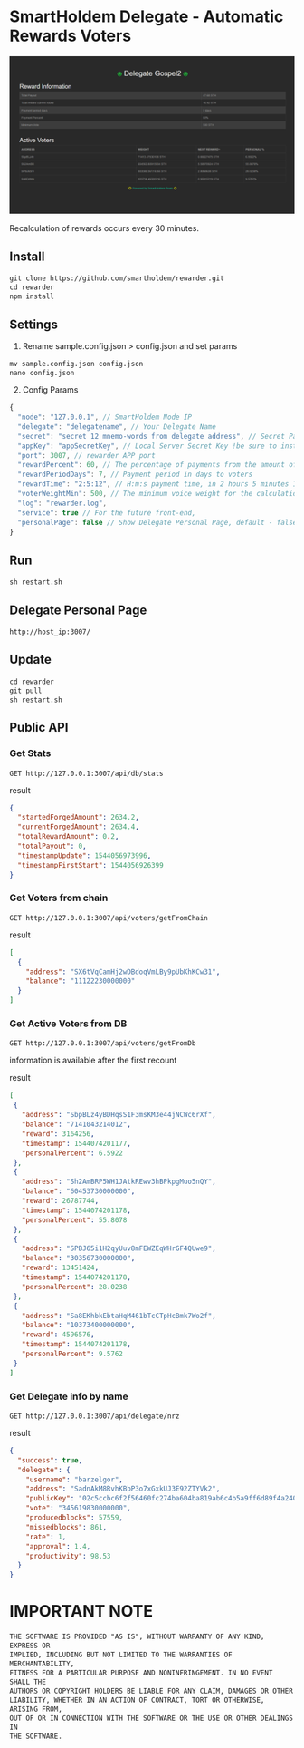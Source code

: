 # SmartHoldem Delegate - Automatic Rewards Voters

![Rewarders](https://github.com/smartholdem/rewarder/blob/master/public/images/rewarder_screen.png)

Recalculation of rewards occurs every 30 minutes.

## Install

```
git clone https://github.com/smartholdem/rewarder.git
cd rewarder
npm install
```

## Settings


1. Rename sample.config.json > config.json and set params

```
mv sample.config.json config.json
nano config.json
```

2. Config Params

```js
{
  "node": "127.0.0.1", // SmartHoldem Node IP
  "delegate": "delegatename", // Your Delegate Name
  "secret": "secret 12 mnemo-words from delegate address", // Secret Pass Phrase Delegate for payments
  "appKey": "appSecretKey", // Local Server Secret Key !be sure to install your
  "port": 3007, // rewarder APP port
  "rewardPercent": 60, // The percentage of payments from the amount of forging
  "rewardPeriodDays": 7, // Payment period in days to voters
  "rewardTime": "2:5:12", // H:m:s payment time, in 2 hours 5 minutes 12 sec
  "voterWeightMin": 500, // The minimum voice weight for the calculation of payments
  "log": "rewarder.log",
  "service": true // For the future front-end,
  "personalPage": false // Show Delegate Personal Page, default - false
}
```

## Run

```
sh restart.sh
```

## Delegate Personal Page

```
http://host_ip:3007/
```

## Update

```
cd rewarder
git pull
sh restart.sh
```

## Public API

### Get Stats

```
GET http://127.0.0.1:3007/api/db/stats
```

result

```json
{
  "startedForgedAmount": 2634.2,
  "currentForgedAmount": 2634.4,
  "totalRewardAmount": 0.2,
  "totalPayout": 0,
  "timestampUpdate": 1544056973996,
  "timestampFirstStart": 1544056926399
}
```

### Get Voters from chain

```
GET http://127.0.0.1:3007/api/voters/getFromChain
```

result

```json
[
  {
    "address": "SX6tVqCamHj2wDBdoqVmLBy9pUbKhKCw31",
    "balance": "11122230000000"
  }
]
```

### Get Active Voters from DB

```
GET http://127.0.0.1:3007/api/voters/getFromDb
```

information is available after the first recount

result

```json
[
 {
   "address": "SbpBLz4yBDHqsS1F3msKM3e44jNCWc6rXf",
   "balance": "7141043214012",
   "reward": 3164256,
   "timestamp": 1544074201177,
   "personalPercent": 6.5922
 },
 {
   "address": "Sh2AmBRP5WH1JAtkREwv3hBPkpgMuo5nQY",
   "balance": "60453730000000",
   "reward": 26787744,
   "timestamp": 1544074201178,
   "personalPercent": 55.8078
 },
 {
   "address": "SPBJ65i1H2qyUuv8mFEWZEqWHrGF4QUwe9",
   "balance": "30356730000000",
   "reward": 13451424,
   "timestamp": 1544074201178,
   "personalPercent": 28.0238
 },
 {
   "address": "Sa8EKhbkEbtaHqM461bTcCTpHcBmk7Wo2f",
   "balance": "10373400000000",
   "reward": 4596576,
   "timestamp": 1544074201178,
   "personalPercent": 9.5762
 }
]
```

### Get Delegate info by name

```
GET http://127.0.0.1:3007/api/delegate/nrz
```

result

```json
{
  "success": true,
  "delegate": {
    "username": "barzelgor",
    "address": "SadnAkM8RvhKBbP3o7xGxkUJ3E92ZTYVk2",
    "publicKey": "02c5ccbc6f2f56460fc274ba604ba819ab6c4b5a9ff6d89f4a24013b61a994c510",
    "vote": "345619830000000",
    "producedblocks": 57559,
    "missedblocks": 861,
    "rate": 1,
    "approval": 1.4,
    "productivity": 98.53
  }
}
```


# IMPORTANT NOTE

    THE SOFTWARE IS PROVIDED "AS IS", WITHOUT WARRANTY OF ANY KIND, EXPRESS OR
    IMPLIED, INCLUDING BUT NOT LIMITED TO THE WARRANTIES OF MERCHANTABILITY,
    FITNESS FOR A PARTICULAR PURPOSE AND NONINFRINGEMENT. IN NO EVENT SHALL THE
    AUTHORS OR COPYRIGHT HOLDERS BE LIABLE FOR ANY CLAIM, DAMAGES OR OTHER
    LIABILITY, WHETHER IN AN ACTION OF CONTRACT, TORT OR OTHERWISE, ARISING FROM,
    OUT OF OR IN CONNECTION WITH THE SOFTWARE OR THE USE OR OTHER DEALINGS IN
    THE SOFTWARE.
